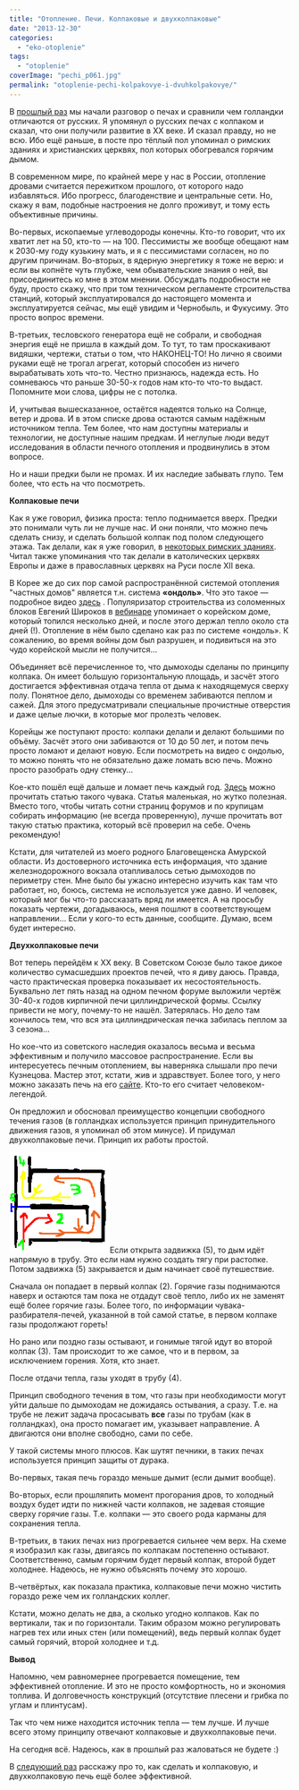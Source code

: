 ```yaml
---
title: "Отопление. Печи. Колпаковые и двухколпаковые"
date: "2013-12-30"
categories: 
  - "eko-otoplenie"
tags: 
  - "otoplenie"
coverImage: "pechi_p061.jpg"
permalink: "otoplenie-pechi-kolpakovye-i-dvuhkolpakovye/"
---
```


В [прошлый раз](http://svobodaiznutri.ru/?p=29) мы начали разговор о печах и сравнили чем голландки отличаются от русских. Я упомянул о русских печах с колпаком и сказал, что они получили развитие в ХХ веке. И сказал правду, но не всю. Ибо ещё раньше, в посте про тёплый пол упоминал о римских зданиях и христианских церквях, пол которых обогревался горячим дымом.

В современном мире, по крайней мере у нас в России, отопление дровами считается пережитком прошлого, от которого надо избавляться. Ибо прогресс, благоденствие и центральные сети. Но, скажу я вам, подобные настроения не долго проживут, и тому есть объективные причины.

Во-первых, ископаемые углеводороды конечны. Кто-то говорит, что их хватит лет на 50, кто-то — на 100. Пессимисты же вообще обещают нам к 2030-му году кузькину мать, и я с пессимистами согласен, но по другим причинам. Во-вторых, в ядерную энергетику я тоже не верю: и если вы копнёте чуть глубже, чем обывательские знания о ней, вы присоединитесь ко мне в этом мнении. Обсуждать подробности не буду, просто скажу, что при том техническом регламенте строительства станций, который эксплуатировался до настоящего момента и эксплуатируется сейчас, мы ещё увидим и Чернобыль, и Фукусиму. Это просто вопрос времени.

В-третьих, тесловского генератора ещё не собрали, и свободная энергия ещё не пришла в каждый дом. То тут, то там проскакивают видяшки, чертежи, статьи о том, что НАКОНЕЦ-ТО! Но лично я своими руками ещё не трогал агрегат, который способен из ничего вырабатывать хоть что-то. Честно признаюсь, надежда есть. Но сомневаюсь что раньше 30-50-х годов нам кто-то что-то выдаст. Попомните мои слова, цифры не с потолка.

И, учитывая вышесказанное, остаётся надеятся только на Солнце, ветер и дрова. И в этом списке дрова остаются самым надёжным источником тепла. Тем более, что нам доступны материалы и технологии, не доступные нашим предкам. И неглупые люди ведут исследования в области печного отопления и продвинулись в этом вопросе.

Но и наши предки были не промах. И их наследие забывать глупо. Тем более, что есть на что посмотреть.

**Колпаковые печи**

Как я уже говорил, физика проста: тепло поднимается вверх. Предки это понимали чуть ли не лучше нас. И они поняли, что можно печь сделать снизу, и сделать большой колпак под полом следующего этажа. Так делали, как я уже говорил, в [некоторых римских зданиях](http://bibl.at.ua/load/istorija/istorija/nekotorye_itogi_arkheologicheskikh_issledovanij_rimskoj_citadeli_khersonesa/11-1-0-2113). Читал также упоминания что так делали в католических церквях Европы и даже в православных церквях на Руси после ХII века.

В Корее же до сих пор самой распространённой системой отопления "частных домов" является т.н. система **«ондоль»**. Что это такое — подробное видео [здесь](http://www.youtube.com/watch?v=f7TGU6Or9-U) . Популяризатор строительства из соломенных блоков Евгений Широков в [вебинаре](http://www.youtube.com/watch?v=GeIivQ47P3s) упоминает о корейском доме, который топился несколько дней, и после этого держал тепло около ста дней (!). Отопление в нём было сделано как раз по системе «ондоль». К сожалению, во время войны дом был разрушен, и подивиться на это чудо корейской мысли не получится...

Объединяет всё перечисленное то, что дымоходы сделаны по принципу колпака. Он имеет большую горизонтальную площадь, и засчёт этого достигается эффективная отдача тепла от дыма к находящемуся сверху полу. Понятное дело, дымоходы со временем забиваются пеплом и сажей. Для этого предусматривали специальные прочистные отверстия и даже целые лючки, в которые мог пролезть человек.

Корейцы же поступают просто: колпаки делали и делают большими по объёму. Засчёт этого они забиваются от 10 до 50 лет, и потом печь просто ломают и делают новую. Если посмотреть на видео с ондолью, то можно понять что не обязательно даже ломать всю печь. Можно просто разобрать одну стенку...

Кое-кто пошёл ещё дальше и ломает печь каждый год. [Здесь](http://maxmolchun.livejournal.com/209276.html) можно прочитать статью такого чувака. Статья маленькая, но жутко полезная. Вместо того, чтобы читать сотни страниц форумов и по крупицам собирать информацию (не всегда проверенную), лучше прочитать вот такую статью практика, который всё проверил на себе. Очень рекомендую!

Кстати, для читателей из моего родного Благовещенска Амурской области. Из достоверного источника есть информация, что здание железнодорожного вокзала отапливалось сетью дымоходов по периметру стен. Мне было бы ужасно интересно изучить как там что работает, но, боюсь, система не используется уже давно. И человек, который мог бы что-то рассказать вряд ли имеется. А на просьбу показать чертежи, догадываюсь, меня пошлют в соответствующем направлении... Если у кого-то есть данные, сообщите. Думаю, всем будет интересно.

**Двухколпаковые печи**

Вот теперь перейдём к ХХ веку. В Советском Союзе было такое дикое количество сумасшедших проектов печей, что я диву даюсь. Правда, часто практическая проверка показывает их несостоятельность. Буквально лет пять назад на одном печном форуме выложили чертёж 30-40-х годов кирпичной печи циллиндрической формы. Ссылку привести не могу, почему-то не нашёл. Затерялась. Но дело там кончилось тем, что вся эта циллиндрическая печка забилась пеплом за 3 сезона...

Но кое-что из советского наследия оказалось весьма и весьма эффективным и получило массовое распространение. Если вы интересуетесь печным отоплением, вы наверняка слышали про печи Кузнецова. Мастер этот, кстати, жив и здравствует. Более того, у него можно заказать печь на его [сайте](http://stove.ru/). Кто-то его считает человеком-легендой.

Он предложил и обосновал преимущество концепции свободного течения газов (в голландках используется принцип принудительного движения газов, я упоминал об этом минусе). И придумал двухколпаковые печи. Принцип их работы простой.

![Принцип работы двухколпаковой печи](images/1694_original.png "Принцип работы двухколпаковой печи")Если открыта задвижка (5), то дым идёт напрямую в трубу. Это если нам нужно создать тягу при растопке. Потом задвижка (5) закрывается и дым начинает своё путешествие.

Сначала он попадает в первый колпак (2). Горячие газы поднимаются наверх и остаются там пока не отдадут своё тепло, либо их не заменят ещё более горячие газы. Более того, по информации чувака-разбирателя-печей, указанной в той самой статье, в первом колпаке газы продолжают гореть!

Но рано или поздно газы остывают, и гонимые тягой идут во второй колпак (3). Там происходит то же самое, что и в первом, за исключением горения. Хотя, кто знает.

После отдачи тепла, газы уходят в трубу (4).

Принцип свободного течения в том, что газы при необходимости могут уйти дальше по дымоходам не дожидаясь остывания, а сразу. Т.е. на трубе не лежит задача просасывать **все** газы по трубам (как в голландках), она просто помагает им, указывает направление. А двигаются они вполне свободно, сами по себе.

У такой системы много плюсов. Как шутят печники, в таких печах используется принцип защиты от дурака.

Во-первых, такая печь гораздо меньше дымит (если дымит вообще).

Во-вторых, если прошляпить момент прогорания дров, то холодный воздух будет идти по нижней части колпаков, не задевая стоящие сверху горячие газы. Т.е. колпаки — это своего рода карманы для сохранения тепла.

В-третьих, в таких печах низ прогревается сильнее чем верх. На схеме я изобразил как газы, двигаясь по колпакам постепенно остывают. Соответственно, самым горячим будет первый колпак, второй будет холоднее. Надеюсь, не нужно объяснять почему это хорошо.

В-четвёртых, как показала практика, колпаковые печи можно чистить гораздо реже чем их голландских коллег.

Кстати, можно делать не два, а сколько угодно колпаков. Как по вертикали, так и по горизонтали. Таким образом можно регулировать нагрев тех или иных стен (или помещений), ведь первый колпак будет самый горячий, второй холоднее и т.д.

**Вывод**

Напомню, чем равномернее прогревается помещение, тем эффективней отопление. И это не просто комфортность, но и экономия топлива. И долговечность конструкций (отсутствие плесени и грибка по углам и плинтусам).

Так что чем ниже находится источник тепла — тем лучше. И лучше всего этому принципу отвечают колпаковые и двухколпаковые печи.

На сегодня всё. Надеюсь, как в прошлый раз жаловаться не будете :)

В [следующий раз](http://svobodaiznutri.ru/?p=27) расскажу про то, как сделать и колпаковую, и двухколпаковую печь ещё более эффективной.
